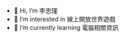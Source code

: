 - 👋 Hi, I’m 李忠瑾
- 👀 I’m interested in 線上開放世界遊戲
- 🌱 I’m currently learning 電腦相關資訊


<!---
YoLiMow/YoLiMow is a ✨ special ✨ repository because its `README.md` (this file) appears on your GitHub profile.
You can click the Preview link to take a look at your changes.
--->
